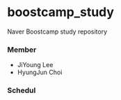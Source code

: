 # boostcamp_study
Naver Boostcamp study repository

### Member
- JiYoung Lee
- HyungJun Choi

### Schedul